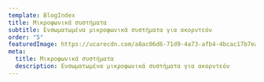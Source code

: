 ```yaml
---
template: BlogIndex
title: Μικροφωνικά συστήματα
subtitle: Ενσωματωμένα μικροφωνικά συστήματα για ακορντεόν
order: "5"
featuredImage: https://ucarecdn.com/a8ac06d6-71d9-4a73-afb4-4bcac17b7ea3/
meta:
  title: Μικροφωνικά συστήματα
  description: Ενσωματωμένα μικροφωνικά συστήματα για ακορντεόν
---
```

